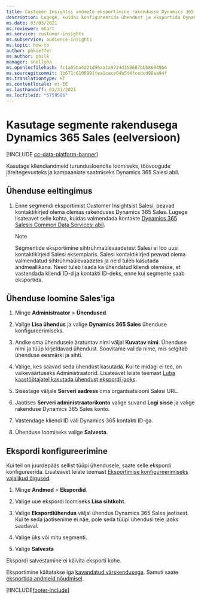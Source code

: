 ```yaml
---
title: Customer Insightsi andmete eksportimine rakendusse Dynamics 365 Sales
description: Lugege, kuidas konfigureerida ühendust ja eksportida Dynamics 365 Sales'i.
ms.date: 03/03/2021
ms.reviewer: mhart
ms.service: customer-insights
ms.subservice: audience-insights
ms.topic: how-to
author: phkieffer
ms.author: philk
manager: shellyha
ms.openlocfilehash: fc1a05ba4d21d96aa1a9724d158687bbb86949b6
ms.sourcegitcommit: 1b671c6100991fea1cace04b5d4fcedcd88aa94f
ms.translationtype: HT
ms.contentlocale: et-EE
ms.lasthandoff: 03/31/2021
ms.locfileid: "5759586"
---
```

# <a name="use-segments-in-dynamics-365-sales-preview"></a>Kasutage segmente rakendusega Dynamics 365 Sales (eelversioon)

[!INCLUDE [cc-data-platform-banner](../includes/cc-data-platform-banner.md)]

Kasutage kliendiandmeid turundusloendite loomiseks, töövoogude järeltegevusteks ja kampaaniate saatmiseks Dynamics 365 Salesi abil.

## <a name="prerequisite-for-connection"></a>Ühenduse eeltingimus

1. Enne segmendi eksportimist Customer Insightsist Salesi, peavad kontaktikirjed olema olemas rakenduses Dynamics 365 Sales. Lugege lisateavet selle kohta, kuidas valmendada kontakte [Dynamics 365 Salesis Common Data Servicesi abil](connect-power-query.md).

   > [!NOTE]
   > Segmentide eksportimine sihtrühmaülevaadetest Salesi ei loo uusi kontaktikirjeid Salesi eksemplaris. Salesi kontaktikirjed peavad olema valmendatud sihtrühmaülevaadetes ja neid tuleb kasutada andmeallikana. Need tuleb lisada ka ühendatud kliendi olemisse, et vastendada kliendi ID-d ja kontakti ID-deks, enne kui segmente saab eksportida.

## <a name="set-up-the-connection-to-sales"></a>Ühenduse loomine Sales'iga

1. Minge **Administraator** > **Ühendused**.

1. Valige **Lisa ühendus** ja valige **Dynamics 365 Sales** ühenduse konfigureerimiseks.

1. Andke oma ühendusele äratuntav nimi väljal **Kuvatav nimi**. Ühenduse nimi ja tüüp kirjeldavad ühendust. Soovitame valida nime, mis selgitab ühenduse eesmärki ja sihti.

1. Valige, kes saavad seda ühendust kasutada. Kui te midagi ei tee, on vaikeväärtuseks Administraatorid. Lisateavet leiate teemast [Luba kaastöötajatel kasutada ühendust ekspordi jaoks](connections.md#allow-contributors-to-use-a-connection-for-exports).

1. Sisestage väljale **Serveri aadress** oma organisatsiooni Salesi URL.

1. Jaotises **Serveri administraatorikonto** valige suvand **Logi sisse** ja valige rakenduse Dynamics 365 Sales konto.

1. Vastendage kliendi ID väli Dynamics 365 kontakti ID-ga.

1. Ühenduse loomiseks valige **Salvesta**. 

## <a name="configure-an-export"></a>Ekspordi konfigureerimine

Kui teil on juurdepääs sellist tüüpi ühendusele, saate selle ekspordi konfigureerida. Lisateavet leiate teemast [Eksportimise konfigureerimiseks vajalikud õigused](export-destinations.md#set-up-a-new-export).

1. Minge **Andmed** > **Ekspordid**.

1. Valige uue ekspordi loomiseks **Lisa sihtkoht**.

1. Valige **Ekspordiühendus** väljal ühendus Dynamics 365 Sales jaotisest. Kui te seda jaotisenime ei näe, pole seda tüüpi ühendusi teie jaoks saadaval.

1. Valige üks või mitu segmenti.

1. Valige **Salvesta**

Ekspordi salvestamine ei käivita eksporti kohe.

Eksportimine käitatakse iga [kavandatud värskendusega](system.md#schedule-tab). Samuti saate [eksportida andmeid nõudmisel](export-destinations.md#run-exports-on-demand). 

[!INCLUDE[footer-include](../includes/footer-banner.md)]
